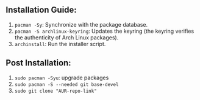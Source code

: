 
## Installation Guide:

1. `pacman -Sy`: Synchronize with the package database.
2. `pacman -S archlinux-keyring`: Updates the keyring (the keyring verifies the authenticity of Arch Linux packages).
3. `archinstall`: Run the installer script.


## Post Installation:

1. `sudo pacman -Syu`: upgrade packages
2. `sudo pacman -S --needed git base-devel`
3. `sudo git clone "AUR-repo-link"`